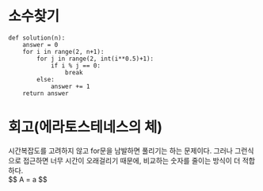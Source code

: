 # 소수찾기
~~~python3
def solution(n):
    answer = 0
    for i in range(2, n+1):
        for j in range(2, int(i**0.5)+1):
            if i % j == 0:
                break
        else:
            answer += 1
    return answer
~~~

# 회고(에라토스테네스의 체)

<div>시간복잡도를 고려하지 않고 for문을 남발하면 풀리기는 하는 문제이다. 그러나 그런식으로 접근하면 너무 시간이 오래걸리기 때문에, 비교하는 숫자를 줄이는 방식이 더 적합하다.</div>
$$ A = a $$
